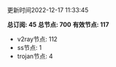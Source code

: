 更新时间2022-12-17 11:33:45

**总订阅: 45**
**总节点: 700**
**有效节点: 117**
- v2ray节点: 112
- ss节点: 1
- trojan节点: 4
